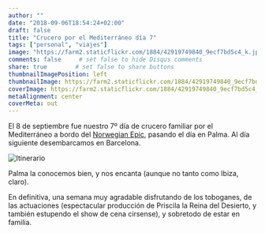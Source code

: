```yaml
---
author: ""
date: "2018-09-06T18:54:24+02:00"
draft: false
title: "Crucero por el Mediterráneo día 7"
tags: ["personal", "viajes"]
image: "https://farm2.staticflickr.com/1884/42919749840_9ecf7bd5c4_k.jpg"
comments: false     # set false to hide Disqus comments
share: true        # set false to share buttons
thumbnailImagePosition: left
thumbnailImage: https://farm2.staticflickr.com/1884/42919749840_9ecf7bd5c4_k.jpg
coverImage: https://farm2.staticflickr.com/1884/42919749840_9ecf7bd5c4_k.jpg
metaAlignment: center
coverMeta: out
---
```


El 8 de septiembre fue nuestro 7º día de crucero familiar por el Mediterráneo a bordo del [Norwegian Epic](https://www.ncl.com/ca/en/cruises/7-day-western-mediterranean-from-barcelona-EPIC7BCNNAPCIVLIVCEQPMIBCN/schedule?&itineraryCode=EPIC7BCNNAPCIVLIVCEQPMIBCN&customerStoriesCurrentPage=1&customerStoriesPageSize=3), pasando el día en Palma. Al día siguiente desembarcamos en Barcelona.

<!--more-->

![Itinerario](https://www.ncl.com/sites/default/files/7D_WMed_Bar_NPLS_PM_Bar.gif)

Palma la conocemos bien, y nos encanta (aunque no tanto como Ibiza, claro).

En definitiva, una semana muy agradable disfrutando de los toboganes, de las actuaciones (espectacular producción de Priscila la Reina del Desierto, y también estupendo el show de cena cirsense), y sobretodo de estar en familia.

<div id="flickrembed"></div><div style="position:absolute; top:-70px; display:block; text-align:center; z-index:-1;"></div><script src='https://flickrembed.com/embed_v2.js.php?source=flickr&layout=responsive&input=www.flickr.com/photos/jcortell/albums/72157671698318087&sort=5&by=album&theme=default&scale=fill&limit=100&skin=default&autoplay=true'></script>
